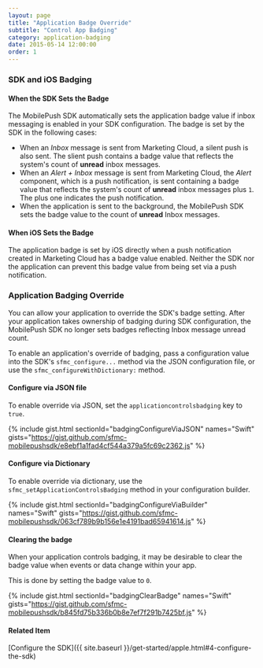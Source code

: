 ```yaml
---
layout: page
title: "Application Badge Override"
subtitle: "Control App Badging"
category: application-badging
date: 2015-05-14 12:00:00
order: 1
---
```

### SDK and iOS Badging

#### When the SDK Sets the Badge
The MobilePush SDK automatically sets the application badge value if inbox messaging is enabled in your SDK configuration. The badge is set by the SDK in the following cases:

- When an *Inbox* message is sent from Marketing Cloud, a silent push is also sent. The slient push contains a badge value that reflects the system's count of **unread** inbox messages.
- When an *Alert + Inbox* message is sent from Marketing Cloud, the *Alert* component, which is a push notification, is sent containing a badge value that reflects the system's count of **unread** inbox messages plus `1`. The plus one indicates the push notification.
- When the application is sent to the background, the MobilePush SDK sets the badge value to the count of **unread** Inbox messages.

#### When iOS Sets the Badge

The application badge is set by iOS directly when a push notification created in Marketing Cloud has a badge value enabled. Neither the SDK nor the application can prevent this badge value from being set via a push notification.

### Application Badging Override

You can allow your application to override the SDK's badge setting. After your application takes ownership of badging during SDK configuration, the MobilePush SDK no longer sets badges reflecting Inbox message unread count.

To enable an application's override of badging, pass a configuration value into the SDK's `sfmc_configure...` method via the JSON configuration file, or use the `sfmc_configureWithDictionary:` method.

#### Configure via JSON file

To enable override via JSON, set the `applicationcontrolsbadging` key to `true`.

{% include gist.html sectionId="badgingConfigureViaJSON" names="Swift" gists="https://gist.github.com/sfmc-mobilepushsdk/e8ebf1a1fad4cf544a379a5fc69c2362.js" %}

#### Configure via Dictionary

To enable override via dictionary, use the `sfmc_setApplicationControlsBadging` method in your configuration builder.

{% include gist.html sectionId="badgingConfigureViaBuilder" names="Swift" gists="https://gist.github.com/sfmc-mobilepushsdk/063cf789b9b156e1e4191bad65941614.js" %}

#### Clearing the badge

When your application controls badging, it may be desirable to clear the badge value when events or data change within your app.

This is done by setting the badge value to `0`.

{% include gist.html sectionId="badgingClearBadge" names="Swift" gists="https://gist.github.com/sfmc-mobilepushsdk/b845fd75b336b0b8e7ef7f291b7425bf.js" %}


#### Related Item
[Configure the SDK]({{ site.baseurl }}/get-started/apple.html#4-configure-the-sdk)
